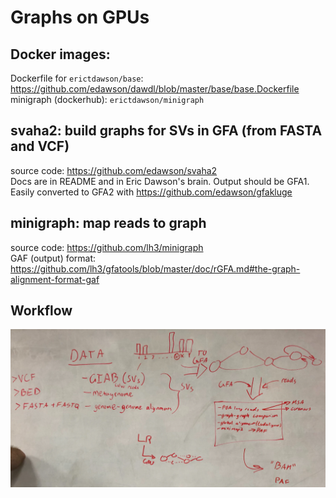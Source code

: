 # Graphs on GPUs


## Docker images:
Dockerfile for `erictdawson/base`: https://github.com/edawson/dawdl/blob/master/base/base.Dockerfile
minigraph (dockerhub): `erictdawson/minigraph`

## svaha2: build graphs for SVs in GFA (from FASTA and VCF)
source code: https://github.com/edawson/svaha2  
Docs are in README and in Eric Dawson's brain. Output should be GFA1. Easily converted to GFA2 with https://github.com/edawson/gfakluge

## minigraph: map reads to graph
source code: https://github.com/lh3/minigraph  
GAF (output) format: https://github.com/lh3/gfatools/blob/master/doc/rGFA.md#the-graph-alignment-format-gaf


## Workflow

![](docs/images/workflow.png)
